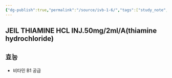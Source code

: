 ```yaml
---
{"dg-publish":true,"permalink":"/source/ivb-1-6/","tags":["study_note","source"],"created":"2025-08-20T10:46:32.000+09:00","updated":"2025-09-30T15:53:08.645+09:00"}
---
```


## JEIL THIAMINE HCL INJ.50mg/2ml/A(thiamine hydrochloride)
## 효능
- 비타민 B1 공급 